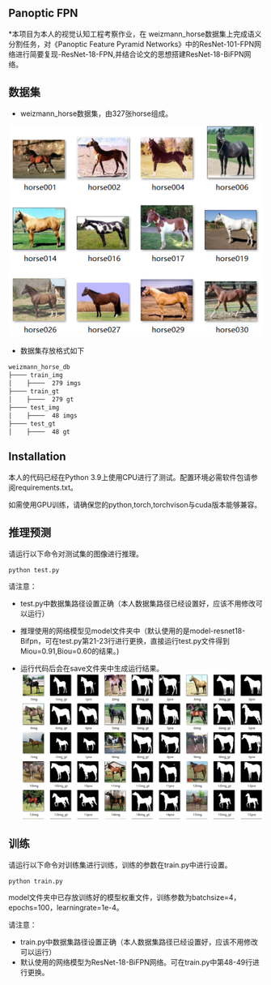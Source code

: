 ## Panoptic FPN

*本项目为本人的视觉认知工程考察作业，在 weizmann_horse数据集上完成语义分割任务，对《Panoptic Feature Pyramid Networks》中的ResNet-101-FPN网络进行简要复现-ResNet-18-FPN,并结合论文的思想搭建ResNet-18-BiFPN网络。




## 数据集
* weizmann_horse数据集，由327张horse组成。
            
![avatar](/markdownuse_pic/图片1.png)

* 数据集存放格式如下
```
weizmann_horse_db
├──── train_img
│    ├────  279 imgs
├──── train_gt
│    ├────  279 gt
├──── test_img
│    ├────  48 imgs 
├──── test_gt
│    ├────  48 gt
```
## Installation

   本人的代码已经在Python 3.9上使用CPU进行了测试。配置环境必需软件包请参阅requirements.txt。
   
   如需使用GPU训练，请确保您的python,torch,torchvison与cuda版本能够兼容。
   
   
## 推理预测

请运行以下命令对测试集的图像进行推理。
```
python test.py
```
   
请注意：

* test.py中数据集路径设置正确（本人数据集路径已经设置好，应该不用修改可以运行）

* 推理使用的网络模型见model文件夹中（默认使用的是model-resnet18-Bifpn，可在test.py第21-23行进行更换，直接运行test.py文件得到Miou=0.91,Biou=0.60的结果。)

* 运行代码后会在save文件夹中生成运行结果。
![avatar](/markdownuse_pic/图片2.png)

## 训练

请运行以下命令对训练集进行训练，训练的参数在train.py中进行设置。
```
python train.py
```
  
 model文件夹中已存放训练好的模型权重文件，训练参数为batchsize=4，epochs=100，learningrate=1e-4。
 
 请注意：
 
 * train.py中数据集路径设置正确（本人数据集路径已经设置好，应该不用修改可以运行）
 * 默认使用的网络模型为ResNet-18-BiFPN网络。可在train.py中第48-49行进行更换。

